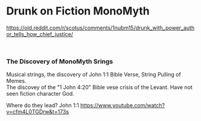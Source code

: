 # Drunk on Fiction MonoMyth

https://old.reddit.com/r/scotus/comments/1nubm15/drunk_with_power_author_tells_how_chief_justice/

&nbsp;

### The Discovery of MonoMyth Srings

Musical strings, the discovery of John 1:1 Bible Verse, String Pulling of Memes.  
The discovey of the "1 John 4:20" Bible vese crisis of the Levant. Have not seen fiction character God.    

Where do they lead? John 1:1   https://www.youtube.com/watch?v=cfm4L0TGDrw&t=173s
